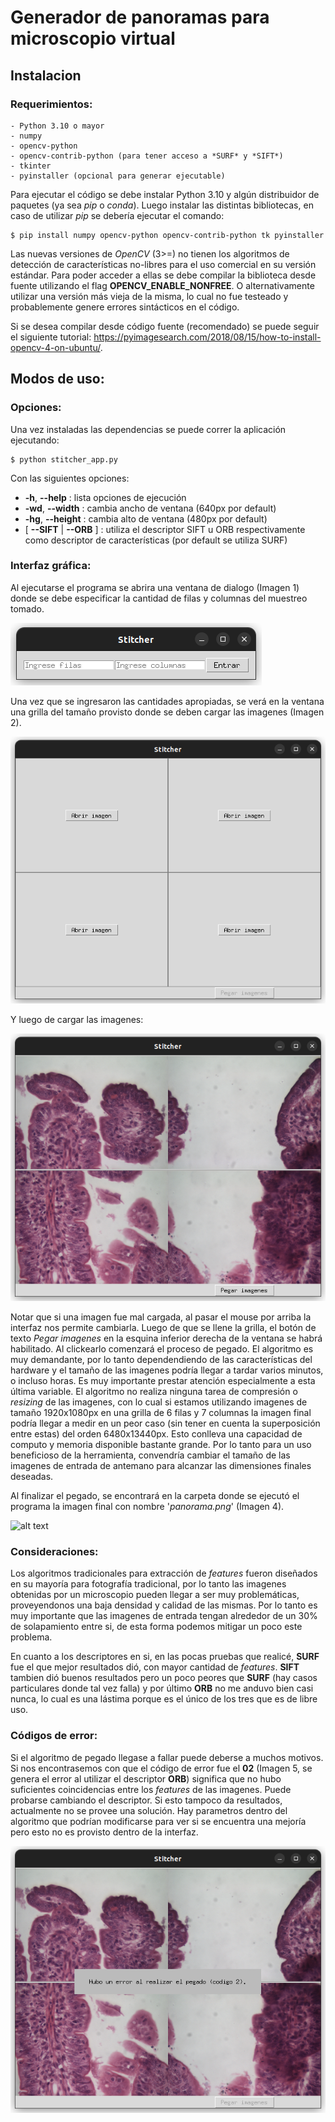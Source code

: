 # Generador de panoramas para microscopio virtual

## Instalacion

### Requerimientos:
    - Python 3.10 o mayor
    - numpy
    - opencv-python
    - opencv-contrib-python (para tener acceso a *SURF* y *SIFT*)
    - tkinter
    - pyinstaller (opcional para generar ejecutable)

Para ejecutar el código se debe instalar Python 3.10 y algún distribuidor de paquetes (ya sea *pip* o *conda*).
Luego instalar las distintas bibliotecas, en caso de utilizar *pip* se debería ejecutar el comando:

    $ pip install numpy opencv-python opencv-contrib-python tk pyinstaller

Las nuevas versiones de *OpenCV* (3>=) no tienen los algoritmos de detección de características no-libres para el uso comercial en su versión estándar. Para poder acceder a ellas se debe compilar la biblioteca desde fuente utilizando el flag **OPENCV_ENABLE_NONFREE**. O alternativamente utilizar una versión más vieja de la misma, lo cual no fue testeado y probablemente genere errores sintácticos en el código.

Si se desea compilar desde código fuente (recomendado) se puede seguir el siguiente tutorial: https://pyimagesearch.com/2018/08/15/how-to-install-opencv-4-on-ubuntu/.

## Modos de uso:

### Opciones:
Una vez instaladas las dependencias se puede correr la aplicación ejecutando:
    
    $ python stitcher_app.py

Con las siguientes opciones:
* **-h**, **--help** : lista opciones de ejecución
* **-wd**, **--width** : cambia ancho de ventana (640px por default)
* **-hg**, **--height** : cambia alto de ventana (480px por default)
* [ **--SIFT** | **--ORB** ] : utiliza el descriptor SIFT u ORB respectivamente como descriptor de características (por default se utiliza SURF)

### Interfaz gráfica:
Al ejecutarse el programa se abrira una ventana de dialogo (Imagen 1) donde se debe especificar la cantidad de filas y columnas del muestreo tomado.

![alt text](misc/ingresarGrilla.png "Imagen 1")

Una vez que se ingresaron las cantidades apropiadas, se verá en la ventana una grilla del tamaño provisto donde se deben cargar las imagenes (Imagen 2). 

![alt text](misc/ingresarImagenes.png "Imagen 2")

Y luego de cargar las imagenes:

![alt text](misc/imagenesIngresadas.png "Imagen 3")

Notar que si una imagen fue mal cargada, al pasar el mouse por arriba la interfaz nos permite cambiarla.
Luego de que se llene la grilla, el botón de texto *Pegar imagenes* en la esquina inferior derecha de la ventana se habrá habilitado.
Al clickearlo comenzará el proceso de pegado. El algoritmo es muy demandante, por lo tanto dependendiendo de las características del hardware y el tamaño de las imagenes podría llegar a tardar varios minutos, o incluso horas. Es muy importante prestar atención especialmente a esta última variable.
El algoritmo no realiza ninguna tarea de compresión o *resizing* de las imagenes, con lo cual si estamos utilizando imagenes de tamaño 1920x1080px en una grilla de 6 filas y 7 columnas la imagen final podría llegar a medir en un peor caso (sin tener en cuenta la superposición entre estas) del orden 6480x13440px. Esto conlleva una capacidad de computo y memoria disponible bastante grande. Por lo tanto para un uso beneficioso de la herramienta, convendría cambiar el tamaño de las imagenes de entrada de antemano para alcanzar las dimensiones finales deseadas.

Al finalizar el pegado, se encontrará en la carpeta donde se ejecutó el programa la imagen final con nombre '*panorama.png*' (Imagen 4).

![alt text](misc/panorama.png "Imagen 4")

### Consideraciones:

Los algoritmos tradicionales para extracción de *features* fueron diseñados en su mayoría para fotografía tradicional, por lo tanto las imagenes obtenidas por un microscopio pueden llegar a ser muy problemáticas, proveyendonos una baja densidad y calidad de las mismas. Por lo tanto es muy importante que las imagenes de entrada tengan alrededor de un 30% de solapamiento entre si, de esta forma podemos mitigar un poco este problema.

En cuanto a los descriptores en si, en las pocas pruebas que realicé, **SURF** fue el que mejor resultados dió, con mayor cantidad de *features*. **SIFT** tambien dió buenos resultados pero un poco peores que **SURF** (hay casos particulares donde tal vez falla) y por último **ORB** no me anduvo bien casi nunca, lo cual es una lástima porque es el único de los tres que es de libre uso.

### Códigos de error:

Si el algoritmo de pegado llegase a fallar puede deberse a muchos motivos. Si nos encontrasemos con que el código de error fue el **02** (Imagen 5, se genera el error al utilizar el descriptor **ORB**) significa que no hubo suficientes coincidencias entre los *features* de las imagenes. Puede probarse cambiando el descriptor.
Si esto tampoco da resultados, actualmente no se provee una solución. Hay parametros dentro del algoritmo que podrían modificarse para ver si se encuentra una mejoría pero esto no es provisto dentro de la interfaz.

![alt text](misc/errorPegado.png "Imagen 5")